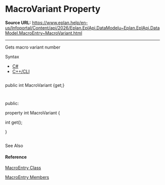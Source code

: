 # MacroVariant Property

**Source URL:** https://www.eplan.help/en-us/Infoportal/Content/api/2026/Eplan.EplApi.DataModelu~Eplan.EplApi.DataModel.MacroEntry~MacroVariant.html

---

Gets macro variant number

Syntax

- [C#](#i-syntax-CS)
- [C++/CLI](#i-syntax-CPP2005)

```
```
public int MacroVariant {get;}
```
```

```
```
public:
property int MacroVariant {
   int get();
}
```
```



See Also

#### Reference

[MacroEntry Class](Eplan.EplApi.DataModelu~Eplan.EplApi.DataModel.MacroEntry.html)
  
[MacroEntry Members](Eplan.EplApi.DataModelu~Eplan.EplApi.DataModel.MacroEntry_members.html)